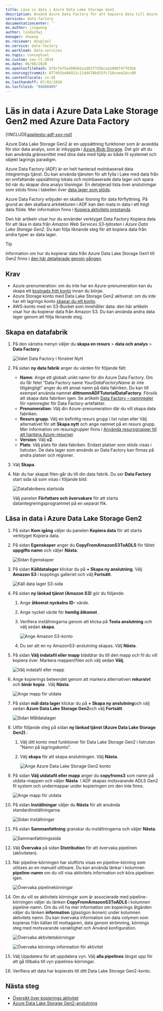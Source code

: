 ```yaml
---
title: Läsa in data i Azure Data Lake Storage Gen2
description: Använd Azure Data Factory för att kopiera data till Azure Data Lake Storage Gen2
services: data-factory
documentationcenter: ''
ms.author: jingwang
author: linda33wj
manager: shwang
ms.reviewer: douglasl
ms.service: data-factory
ms.workload: data-services
ms.topic: conceptual
ms.custom: seo-lt-2019
ms.date: 06/08/2020
ms.openlocfilehash: 8f8cfef5ed98682a1d03f7d36caa2008f4ff03b6
ms.sourcegitcommit: 877491bd46921c11dd478bd25fc718ceee2dcc08
ms.contentlocale: sv-SE
ms.lasthandoff: 07/02/2020
ms.locfileid: "84660409"
---
```

# <a name="load-data-into-azure-data-lake-storage-gen2-with-azure-data-factory"></a>Läs in data i Azure Data Lake Storage Gen2 med Azure Data Factory

[!INCLUDE[appliesto-adf-xxx-md](includes/appliesto-adf-xxx-md.md)]

Azure Data Lake Storage Gen2 är en uppsättning funktioner som är avsedda för stor data analys, som är inbyggda i [Azure Blob Storage](../storage/blobs/storage-blobs-introduction.md). Det gör att du kan använda gränssnittet med dina data med hjälp av både fil systemet och objekt lagrings paradigm.

Azure Data Factory (ADF) är en helt hanterad molnbaserad data integrerings tjänst. Du kan använda tjänsten för att fylla i Lake med data från en omfattande uppsättning lokala och molnbaserade data lager och spara tid när du skapar dina analys lösningar. En detaljerad lista över anslutningar som stöds finns i tabellen över [data lager som stöds](copy-activity-overview.md#supported-data-stores-and-formats).

Azure Data Factory erbjuder en skalbar lösning för data förflyttning. På grund av den skalbara arkitekturen i ADF kan den mata in data i ett högt data flöde. Mer information finns i [Kopiera aktivitets prestanda](copy-activity-performance.md).

Den här artikeln visar hur du använder verktyget Data Factory Kopiera data för att läsa in data från _Amazon Web Services S3-tjänsten_ i _Azure Data Lake Storage Gen2_. Du kan följa liknande steg för att kopiera data från andra typer av data lager.

>[!TIP]
>Information om hur du kopierar data från Azure Data Lake Storage Gen1 till Gen2 finns i [den här detaljerade genom gången](load-azure-data-lake-storage-gen2-from-gen1.md).

## <a name="prerequisites"></a>Krav

* Azure-prenumeration: om du inte har en Azure-prenumeration kan du skapa ett [kostnads fritt konto](https://azure.microsoft.com/free/) innan du börjar.
* Azure Storage konto med Data Lake Storage Gen2 aktiverat: om du inte har ett lagrings konto [skapar du ett konto](https://ms.portal.azure.com/#create/Microsoft.StorageAccount-ARM).
* AWS-konto med en S3-Bucket som innehåller data: den här artikeln visar hur du kopierar data från Amazon S3. Du kan använda andra data lager genom att följa liknande steg.

## <a name="create-a-data-factory"></a>Skapa en datafabrik

1. På den vänstra menyn väljer du **skapa en resurs**  >  **data och analys**  >  **Data Factory**:
   
   ![Valet Data Factory i fönstret Nytt](./media/doc-common-process/new-azure-data-factory-menu.png)

2. På sidan **ny data fabrik** anger du värden för följande fält:
 
    * **Namn**: Ange ett globalt unikt namn för din Azure Data Factory. Om du får felet "Data Factory name *YourDataFactoryName* är inte tillgängligt" anger du ett annat namn på data fabriken. Du kan till exempel använda namnet _**dittnamn**_**ADFTutorialDataFactory**. Försök att skapa data fabriken igen. Se artikeln [Data Factory – namnregler](naming-rules.md) för namnregler för Data Factory-artefakter.
    * **Prenumeration**: Välj din Azure-prenumeration där du vill skapa data fabriken. 
    * **Resurs grupp**: Välj en befintlig resurs grupp i list rutan eller Välj alternativet för att **Skapa nytt** och ange namnet på en resurs grupp. Mer information om resursgrupper finns i [Använda resursgrupper till att hantera Azure-resurser](../azure-resource-manager/management/overview.md).  
    * **Version**: Välj **v2**.
    * **Plats**: Välj plats för data fabriken. Endast platser som stöds visas i listrutan. De data lager som används av Data Factory kan finnas på andra platser och regioner. 

3. Välj **Skapa**.

4. När du har skapat filen går du till din data fabrik. Du ser **Data Factory** start sida så som visas i följande bild: 
   
   ![Datafabrikens startsida](./media/doc-common-process/data-factory-home-page.png)

   Välj panelen **Författare och övervakare** för att starta dataintegreringsprogrammet på en separat flik.

## <a name="load-data-into-azure-data-lake-storage-gen2"></a>Läsa in data i Azure Data Lake Storage Gen2

1. På sidan **Kom igång** väljer du panelen **Kopiera data** för att starta verktyget Kopiera data.

2. På sidan **Egenskaper** anger du **CopyFromAmazonS3ToADLS** för fältet **uppgifts namn** och väljer **Nästa**.

    ![Sidan Egenskaper](./media/load-azure-data-lake-storage-gen2/copy-data-tool-properties-page.png)
3. På sidan **Källdatalager** klickar du på **+ Skapa ny anslutning**. Välj **Amazon S3** i kopplings galleriet och välj **Fortsätt**.
    
    ![Käll data lager S3-sida](./media/load-azure-data-lake-storage-gen2/source-data-store-page-s3.png)
    
4. På sidan **ny länkad tjänst (Amazon S3)** gör du följande:

   1. Ange **åtkomst nyckelns ID-** värde.
   2. Ange nyckel värde för **hemlig åtkomst** .
   3. Verifiera inställningarna genom att klicka på **Testa anslutning** och välj sedan **skapa**.

      ![Ange Amazon S3-konto](./media/load-azure-data-lake-storage-gen2/specify-amazon-s3-account.png)
   4. Du ser att en ny AmazonS3-anslutning skapas. Välj **Nästa**. 

5. På sidan **Välj indatafil eller mapp** bläddrar du till den mapp och fil du vill kopiera över. Markera mappen/filen och välj sedan **Välj**.

    ![Välj indatafil eller mapp](./media/load-azure-data-lake-storage-gen2/choose-input-folder.png)

6. Ange kopierings beteendet genom att markera alternativen **rekursivt** och **binär kopia** . Välj **Nästa**.

    ![Ange mapp för utdata](./media/load-azure-data-lake-storage-gen2/specify-binary-copy.png)
    
7. På sidan **mål data lager** klickar du på **+ Skapa ny anslutning**och välj sedan **Azure Data Lake Storage Gen2**och välj **Fortsätt**.

    ![Sidan Måldatalager](./media/load-azure-data-lake-storage-gen2/destination-data-storage-page.png)

8. Utför följande steg på sidan **ny länkad tjänst (Azure Data Lake Storage Gen2)** :

   1. Välj ditt konto med funktioner för Data Lake Storage Gen2 i listrutan ”Namn på lagringskonto”.
   2. Välj **skapa** för att skapa anslutningen. Välj **Nästa**.   

        ![Ange Azure Data Lake Storage Gen2 konto](./media/load-azure-data-lake-storage-gen2/specify-azure-data-lake-storage.png)

9. På sidan **Välj utdatafil eller mapp** anger du **copyfroms3** som namn på utdata-mappen och väljer **Nästa**. I ADF skapas motsvarande ADLS Gen2 fil system och undermappar under kopieringen om den inte finns.

    ![Ange mapp för utdata](./media/load-azure-data-lake-storage-gen2/specify-adls-path.png)

10. På sidan **Inställningar** väljer du **Nästa** för att använda standardinställningarna.

    ![Sidan Inställningar](./media/load-azure-data-lake-storage-gen2/copy-settings.png)

11. På sidan **Sammanfattning** granskar du inställningarna och väljer **Nästa**.

    ![Sammanfattningssida](./media/load-azure-data-lake-storage-gen2/copy-summary.png)

12. Välj **Övervaka** på sidan **Distribution** för att övervaka pipelinen (aktiviteten). 
 
13. När pipeline-körningen har slutförts visas en pipeline-körning som utlöses av en manuell utlösare. Du kan använda länkar i kolumnen **pipeline-namn** om du vill visa aktivitets information och köra pipelinen igen.

    ![Övervaka pipelinekörningar](./media/load-azure-data-lake-storage-gen2/monitor-pipeline-runs.png)

14. Om du vill se aktivitets körningar som är associerade med pipeline-körningen väljer du länken **CopyFromAmazonS3ToADLS** i kolumnen pipeline-namn. Om du vill ha mer information om kopierings åtgärden väljer du länken **information** (glasögon ikonen) under kolumnen aktivitets namn. Du kan övervaka information om data volymen som kopieras från källan till mottagaren, data genom strömning, körnings steg med motsvarande varaktighet och Använd konfiguration.
 
    ![Övervaka aktivitetskörningar](./media/load-azure-data-lake-storage-gen2/monitor-activity-runs.png)
    
    ![Övervaka körnings information för aktivitet](./media/load-azure-data-lake-storage-gen2/monitor-activity-run-details.png)

15. Välj Uppdatera för att uppdatera vyn. Välj **alla pipelines** längst upp för att gå tillbaka till vyn pipelines-körningar.

16. Verifiera att data har kopierats till ditt Data Lake Storage Gen2-konto.

## <a name="next-steps"></a>Nästa steg

* [Översikt över kopierings aktivitet](copy-activity-overview.md)
* [Azure Data Lake Storage Gen2-anslutning](connector-azure-data-lake-storage.md)

